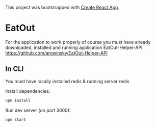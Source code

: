 This project was bootstrapped with [Create React App](https://github.com/facebook/create-react-app).

# EatOut
For the application to work properly of course you must have already downloaded, installed and running application EatOut-Helper-API:
https://github.com/arowinsky/EatOut-Helper-API

## In CLI

You must have locally installed redis & running server redis

Install dependencies:
```bash
npm install
```
Run dev server (on port 3000):
```bash
npm start
```
